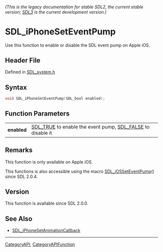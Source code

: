 ###### (This is the legacy documentation for stable SDL2, the current stable version; [SDL3](https://wiki.libsdl.org/SDL3/) is the current development version.)
# SDL_iPhoneSetEventPump

Use this function to enable or disable the SDL event pump on Apple iOS.

## Header File

Defined in [SDL_system.h](https://github.com/libsdl-org/SDL/blob/SDL2/include/SDL_system.h)

## Syntax

```c
void SDL_iPhoneSetEventPump(SDL_bool enabled);

```

## Function Parameters

|                 |                                                                                     |
| --------------- | ----------------------------------------------------------------------------------- |
| **enabled**     | [SDL_TRUE](SDL_TRUE) to enable the event pump, [SDL_FALSE](SDL_FALSE) to disable it |

## Remarks

This function is only available on Apple iOS.

This functions is also accessible using the macro
[SDL_iOSSetEventPump](SDL_iOSSetEventPump)() since SDL 2.0.4.

## Version

This function is available since SDL 2.0.0.

## See Also

* [SDL_iPhoneSetAnimationCallback](SDL_iPhoneSetAnimationCallback)

----
[CategoryAPI](CategoryAPI), [CategoryAPIFunction](CategoryAPIFunction)

